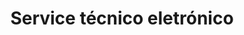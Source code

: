 ---
title: "Service técnico eletrónico"
url: /bahia-blanca/service-tecnico-eletronico/
shop: electrónica
---